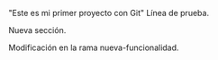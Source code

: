 "Este es mi primer proyecto con Git"
Línea de prueba.

Nueva sección.

Modificación en la rama nueva-funcionalidad.